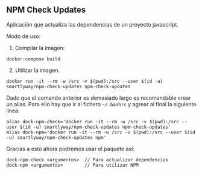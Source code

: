 ## NPM Check Updates
Aplicación que actualiza las dependencias de un proyecto javascript.

Modo de uso:

1. Compilar la imagen:

```
docker-compose build
```

2. Utilizar la imagen. 

```
docker run -it --rm -w /src -v $(pwd):/src --user $(id -u) smartlyway/npm-check-updates npm-check-updates
```

Dado que el comando anterior es demasiado largo es recomandable crear un alias. Para ello hay que ir al fichero
`~/.bashrc` y agrear al final la siguiente linea:

```
alias dock-npm-check='docker run -it --rm -w /src -v $(pwd):/src --user $(id -u) smartlyway/npm-check-updates npm-check-updates'
alias dock-npm='docker run -it --rm -w /src -v $(pwd):/src --user $(id -u) smartlyway/npm-check-updates npm'
``` 

Gracias a esto ahora podremos usar el paquete así:

```
dock-npm-check <argumentos>  // Para actualizar dependencias
dock-npm <argumentos>        // Para utilizar NPM
```
